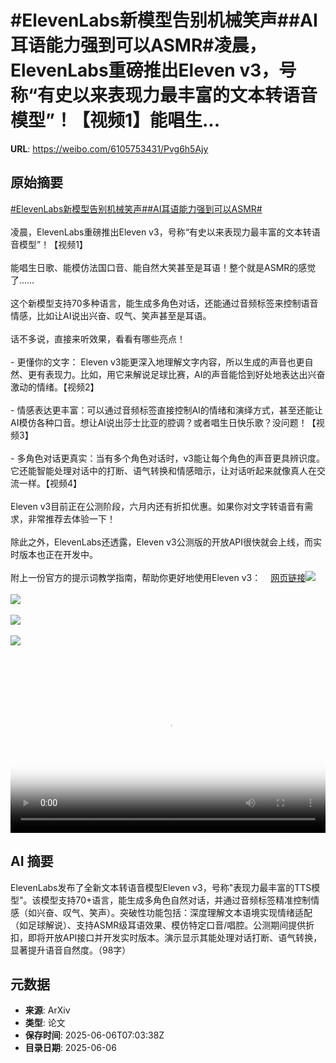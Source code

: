 # #ElevenLabs新模型告别机械笑声##AI耳语能力强到可以ASMR#凌晨，ElevenLabs重磅推出Eleven v3，号称“有史以来表现力最丰富的文本转语音模型”！【视频1】能唱生...

**URL**: https://weibo.com/6105753431/Pvg6h5Ajy

## 原始摘要

<a href="https://m.weibo.cn/search?containerid=231522type%3D1%26t%3D10%26q%3D%23ElevenLabs%E6%96%B0%E6%A8%A1%E5%9E%8B%E5%91%8A%E5%88%AB%E6%9C%BA%E6%A2%B0%E7%AC%91%E5%A3%B0%23&amp;extparam=%23ElevenLabs%E6%96%B0%E6%A8%A1%E5%9E%8B%E5%91%8A%E5%88%AB%E6%9C%BA%E6%A2%B0%E7%AC%91%E5%A3%B0%23" data-hide=""><span class="surl-text">#ElevenLabs新模型告别机械笑声#</span></a><a href="https://m.weibo.cn/search?containerid=231522type%3D1%26t%3D10%26q%3D%23AI%E8%80%B3%E8%AF%AD%E8%83%BD%E5%8A%9B%E5%BC%BA%E5%88%B0%E5%8F%AF%E4%BB%A5ASMR%23&amp;extparam=%23AI%E8%80%B3%E8%AF%AD%E8%83%BD%E5%8A%9B%E5%BC%BA%E5%88%B0%E5%8F%AF%E4%BB%A5ASMR%23" data-hide=""><span class="surl-text">#AI耳语能力强到可以ASMR#</span></a><br><br>凌晨，ElevenLabs重磅推出Eleven v3，号称“有史以来表现力最丰富的文本转语音模型”！【视频1】<br><br>能唱生日歌、能模仿法国口音、能自然大笑甚至是耳语！整个就是ASMR的感觉了……<br><br>这个新模型支持70多种语言，能生成多角色对话，还能通过音频标签来控制语音情感，比如让AI说出兴奋、叹气、笑声甚至是耳语。<br><br>话不多说，直接来听效果，看看有哪些亮点！<br><br>- 更懂你的文字： Eleven v3能更深入地理解文字内容，所以生成的声音也更自然、更有表现力。比如，用它来解说足球比赛，AI的声音能恰到好处地表达出兴奋激动的情绪。【视频2】<br><br>- 情感表达更丰富：可以通过音频标签直接控制AI的情绪和演绎方式，甚至还能让AI模仿各种口音。想让AI说出莎士比亚的腔调？或者唱生日快乐歌？没问题！【视频3】<br><br>- 多角色对话更真实：当有多个角色对话时，v3能让每个角色的声音更具辨识度。它还能智能处理对话中的打断、语气转换和情感暗示，让对话听起来就像真人在交流一样。【视频4】<br><br>Eleven v3目前正在公测阶段，六月内还有折扣优惠。如果你对文字转语音有需求，非常推荐去体验一下！<br><br>除此之外，ElevenLabs还透露，Eleven v3公测版的开放API很快就会上线，而实时版本也正在开发中。<br><br>附上一份官方的提示词教学指南，帮助你更好地使用Eleven v3：<a href="https://weibo.cn/sinaurl?u=https%3A%2F%2Felevenlabs.io%2Fdocs%2Fbest-practices%2Fprompting%2Feleven-v3" data-hide=""><span class="url-icon"><img style="width: 1rem;height: 1rem" src="https://h5.sinaimg.cn/upload/2015/09/25/3/timeline_card_small_web_default.png" referrerpolicy="no-referrer"></span><span class="surl-text">网页链接</span></a><img style="" src="https://tvax1.sinaimg.cn/large/006Fd7o3ly1i25g9hbnypj31hc0u074c.jpg" referrerpolicy="no-referrer"><br><br><img style="" src="https://tvax4.sinaimg.cn/large/006Fd7o3ly1i25g9bpmgcj30zk0k0wex.jpg" referrerpolicy="no-referrer"><br><br><img style="" src="https://tvax2.sinaimg.cn/large/006Fd7o3ly1i25g97zejqj30u00u03yi.jpg" referrerpolicy="no-referrer"><br><br><img style="" src="https://tvax3.sinaimg.cn/large/006Fd7o3ly1i25g9bp8jrj30zk0k0jrg.jpg" referrerpolicy="no-referrer"><br><br><br clear="both"><div style="clear: both"></div><video controls="controls" poster="https://tvax2.sinaimg.cn/orj480/006Fd7o3ly1i25g9goomsj31hc0u0wgr.jpg" style="width: 100%"><source src="https://f.video.weibocdn.com/o0/uPY2xnZXlx08oPdsrshW01041200ZEQo0E010.mp4?label=mp4_720p&amp;template=1280x720.25.0&amp;ori=0&amp;ps=1CwnkDw1GXwCQx&amp;Expires=1749196754&amp;ssig=Mpb4P9nWX5&amp;KID=unistore,video"><source src="https://f.video.weibocdn.com/o0/bIoJXETVlx08oPdrTxna01041200ufZ50E010.mp4?label=mp4_hd&amp;template=852x480.25.0&amp;ori=0&amp;ps=1CwnkDw1GXwCQx&amp;Expires=1749196754&amp;ssig=JWKDMfMEmM&amp;KID=unistore,video"><source src="https://f.video.weibocdn.com/o0/WVB5cL72lx08oPdr5Nwc01041200iAUr0E010.mp4?label=mp4_ld&amp;template=640x360.25.0&amp;ori=0&amp;ps=1CwnkDw1GXwCQx&amp;Expires=1749196754&amp;ssig=MvQ%2FsjK5II&amp;KID=unistore,video"><p>视频无法显示，请前往<a href="https://video.weibo.com/show?fid=1034%3A5174499918938187" target="_blank" rel="noopener noreferrer">微博视频</a>观看。</p></video>

## AI 摘要

ElevenLabs发布了全新文本转语音模型Eleven v3，号称"表现力最丰富的TTS模型"。该模型支持70+语言，能生成多角色自然对话，并通过音频标签精准控制情感（如兴奋、叹气、笑声）。突破性功能包括：深度理解文本语境实现情绪适配（如足球解说）、支持ASMR级耳语效果、模仿特定口音/唱腔。公测期间提供折扣，即将开放API接口并开发实时版本。演示显示其能处理对话打断、语气转换，显著提升语音自然度。（98字）

## 元数据

- **来源**: ArXiv
- **类型**: 论文
- **保存时间**: 2025-06-06T07:03:38Z
- **目录日期**: 2025-06-06
